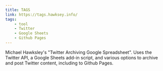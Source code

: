 ```yaml
---
title: TAGS
link: https://tags.hawksey.info/
tags:
    - tool
    - Twitter
    - Google Sheets
    - Github Pages
---
```

Michael Hawksley's "Twitter Archiving Google Spreadsheet". Uses the Twitter API, a Google Sheets add-in script, and various options to archive and post Twitter content, including to Github Pages.
